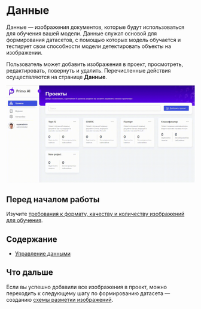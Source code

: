 # Данные

Данные — изображения документов, которые будут использоваться для обучения вашей модели. Данные служат основой для формирования датасетов, с помощью которых модель обучается и тестирует свои способности модели детектировать объекты на изображении.

Пользователь может добавить изображения в проект, просмотреть, редактировать, повернуть и удалить. Перечисленные действия осуществляются на странице **Данные**.

![](<../../../../.gitbook/assets1/primo-ai/user-guide/data-project.gif>)

## Перед началом работы

Изучите [требования к формату, качеству и количеству изображений для обучения](https://docs.primo-rpa.ru/primo-rpa/primo-rpa-ai-server/user/smart-ocr/requirements/inference-quality-requirements).


## Содержание

* [Управление данными](https://docs.primo-rpa.ru/primo-rpa/primo-rpa-ai-server/user/smart-ocr/data/operations-with-data)

## Что дальше

Если вы успешно добавили все изображения в проект, можно переходить к следующему шагу по формированию датасета — созданию [схемы разметки изображений](https://docs.primo-rpa.ru/primo-rpa/primo-rpa-ai-server/user/smart-ocr/schemes).



  

